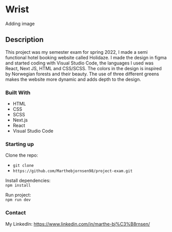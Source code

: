# Wrist

Adding image

## Description
This project was my semester exam for spring 2022, I made a semi functional hotel booking website called Holidaze. I made the design in figma and started coding with Visual Studio Code, the languages I used was React, Next JS, HTML and CSS/SCSS. The colors in the design is inspired by Norwegian forests and their beauty. The use of three different greens makes the website more dynamic and adds depth to the design. 


### Built With
- HTML
- CSS
- SCSS
- Next.js
- React
- Visual Studio Code

### Starting up

Clone the repo:
- ```git clone```
- ```https://github.com/Marthebjornsen98/project-exam.git```

Install dependencies:
<br/>
```npm install```

Run project:
<br/>
```npm run dev```

### Contact
My LinkedIn: https://www.linkedin.com/in/marthe-bj%C3%B8rnsen/
